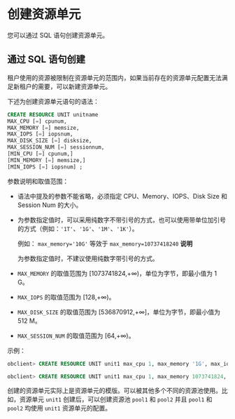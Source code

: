 创建资源单元 
===========================

您可以通过 SQL 语句创建资源单元。

通过 SQL 语句创建 
--------------------------------

租户使用的资源被限制在资源单元的范围内，如果当前存在的资源单元配置无法满足新租户的需要，可以新建资源单元。

下述为创建资源单元语句的语法：

```sql
CREATE RESOURCE UNIT unitname 
MAX_CPU [=] cpunum, 
MAX_MEMORY [=] memsize, 
MAX_IOPS [=] iopsnum, 
MAX_DISK_SIZE [=] disksize, 
MAX_SESSION_NUM [=] sessionnum, 
[MIN_CPU [=] cpunum,]
[MIN_MEMORY [=] memsize,] 
[MIN_IOPS [=] iopsnum] ;
```



参数说明和取值范围：

* 语法中提及的参数不能省略，必须指定 CPU、Memory、IOPS、Disk Size 和 Session Num 的大小。

  

* 为参数指定值时，可以采用纯数字不带引号的方式，也可以使用带单位加引号的方式（例如：`'1T'`、`'1G'`、`'1M'`、`'1K'`）。

  例如： `max_memory='10G'` 等效于 `max_memory=10737418240`
  **说明**

  

  为参数指定值时，不建议使用纯数字带引号的方式。
  

* `MAX_MEMORY` 的取值范围为 \[1073741824,+∞)，单位为字节，即最小值为 1 G。

  

* `MAX_IOPS` 的取值范围为 \[128,+∞)。

  

* `MAX_DISK_SIZE` 的取值范围为 \[536870912,+∞\]，单位为字节，即最小值为 512 M。

  

* `MAX_SESSION_NUM` 的取值范围为 \[64,+∞)。

  




示例：

```sql
obclient> CREATE RESOURCE UNIT unit1 max_cpu 1, max_memory '1G', max_iops 128,max_disk_size '10G', max_session_num 64, MIN_CPU=1, MIN_MEMORY='1G', MIN_IOPS=128;

obclient> CREATE RESOURCE UNIT unit1 max_cpu 1, max_memory 1073741824, max_iops 128, max_disk_size 10737418240, max_session_num 64, MIN_CPU=1, MIN_MEMORY=1073741824, MIN_IOPS=128;
```



创建的资源单元实际上是资源单元的模版。可以被其他多个不同的资源池使用。比如，资源单元 `unit1` 创建后，可以创建资源池 `pool1` 和 `pool2` 并且 `pool1` 和 `pool2` 均使用 `unit1` 资源单元的配置。
